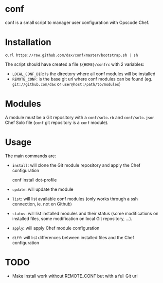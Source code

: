 conf
====

conf is a small script to manager user configuration with Opscode Chef.

Installation
============

    curl https://raw.github.com/dax/conf/master/bootstrap.sh | sh

The script should have created a file `${HOME}/confrc` with 2 variables:

* `LOCAL_CONF_DIR`: is the directory where all conf modules will be installed
* `REMOTE_CONF`: is the base git url where conf modules can be found (eg. `git://github.com/dax` or `user@host:/path/to/modules`)

Modules
=======

A module must be a Git repository with a `conf/solo.rb` and `conf/solo.json` Chef Solo file (`conf` git repository is a `conf` module).

Usage
=====

The main commands are:

* `install`: will clone the Git module repository and apply the Chef configuration

    conf install dot-profile

* `update`: will update the module
* `list`: will list available conf modules (only works through a ssh connection, ie. not on Github)
* `status`: will list installed modules and their status (some modifications on installed files, some modification on local Git repository, ...).
* `apply`: will apply Chef module configuration
* `diff`: will list differences between installed files and the Chef configuration

TODO
====

* Make install work without REMOTE_CONF but with a full Git url
